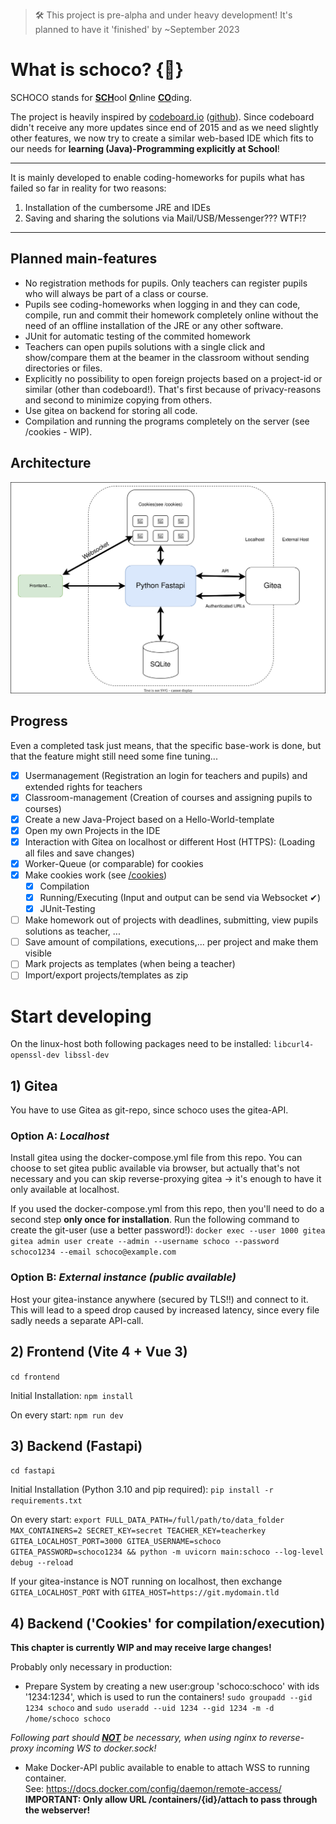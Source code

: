 > 🛠️️ This project is pre-alpha and under heavy development! It's planned to have it 'finished' by ~September 2023


# What is schoco? {🍫}

SCHOCO stands for <ins>**SCH**</ins>ool <ins>**O**</ins>nline <ins>**CO**</ins>ding.

The project is heavily inspired by [codeboard.io](https://codeboard.io) ([github](https://github.com/codeboardio)). Since codeboard didn't receive any more updates since end of 2015 and as we need slightly other features, we now try to create a similar web-based IDE which fits to our needs for **learning (Java)-Programming explicitly at School**! 

---
It is mainly developed to enable coding-homeworks for pupils what has failed so far in reality for two reasons:
 1. Installation of the cumbersome JRE and IDEs
 2. Saving and sharing the solutions via Mail/USB/Messenger??? WTF!?
---

## Planned main-features
- No registration methods for pupils. Only teachers can register pupils who will always be part of a class or course.
- Pupils see coding-homeworks when logging in and they can code, compile, run and commit their homework completely online without the need of an offline installation of the JRE or any other software.
- JUnit for automatic testing of the commited homework
- Teachers can open pupils solutions with a single click and show/compare them at the beamer in the classroom without sending directories or files.
- Explicitly no possibility to open foreign projects based on a project-id or similar (other than codeboard!). That's first because of privacy-reasons and second to minimize copying from others.
- Use gitea on backend for storing all code.
- Compilation and running the programs completely on the server (see /cookies - WIP).

## Architecture
<img src="./schoco_architecture.svg">


## Progress
Even a completed task just means, that the specific base-work is done, but that the feature might still need some fine tuning...
- [x] Usermanagement (Registration an login for teachers and pupils) and extended rights for teachers 
- [x] Classroom-management (Creation of courses and assigning pupils to courses)
- [x] Create a new Java-Project based on a Hello-World-template
- [x] Open my own Projects in the IDE
- [x] Interaction with Gitea on localhost or different Host (HTTPS): (Loading all files and save changes)
- [x] Worker-Queue (or comparable) for cookies
- [x] Make cookies work (see [/cookies](/cookies))
    - [x] Compilation
    - [x] Running/Executing (Input and output can be send via Websocket ✔)
    - [x] JUnit-Testing
- [ ] Make homework out of projects with deadlines, submitting, view pupils solutions as teacher, ...
- [ ] Save amount of compilations, executions,... per project and make them visible
- [ ] Mark projects as templates (when being a teacher)
- [ ] Import/export projects/templates as zip

# Start developing

On the linux-host both following packages need to be installed: `libcurl4-openssl-dev libssl-dev`

## 1) Gitea
You have to use Gitea as git-repo, since schoco uses the gitea-API.

### Option A: *Localhost*
Install gitea using the docker-compose.yml file from this repo. You can choose to set gitea public available via browser, but actually that's not necessary and you can skip reverse-proxying gitea -> it's enough to have it only available at localhost.

If you used the docker-compose.yml from this repo, then you'll need to do a second step **only once for installation**. Run the following command to create the git-user (use a better password!):
`docker exec --user 1000 gitea gitea admin user create --admin --username schoco --password schoco1234 --email schoco@example.com`

### Option B: *External instance (public available)*

Host your gitea-instance anywhere (secured by TLS!!) and connect to it. This will lead to a speed drop caused by increased latency, since every file sadly needs a separate API-call.

## 2) Frontend (Vite 4 + Vue 3)
`cd frontend` 

Initial Installation: `npm install`

On every start: `npm run dev`

## 3) Backend (Fastapi)

`cd fastapi`

Initial Installation (Python 3.10 and pip required): `pip install -r requirements.txt`

On every start: `export FULL_DATA_PATH=/full/path/to/data_folder MAX_CONTAINERS=2 SECRET_KEY=secret TEACHER_KEY=teacherkey GITEA_LOCALHOST_PORT=3000 GITEA_USERNAME=schoco GITEA_PASSWORD=schoco1234 && python -m uvicorn main:schoco --log-level debug --reload`

If your gitea-instance is NOT running on localhost, then exchange `GITEA_LOCALHOST_PORT` with `GITEA_HOST=https://git.mydomain.tld`

## 4) Backend ('Cookies' for compilation/execution)
**This chapter is currently WIP and may receive large changes!**

Probably only necessary in production:  
- Prepare System by creating a new user:group 'schoco:schoco' with ids '1234:1234', which is used to run the containers! `sudo groupadd --gid 1234 schoco` and  `sudo useradd --uid 1234 --gid 1234 -m -d /home/schoco schoco`


*Following part should <ins>**NOT**</ins> be necessary, when using nginx to reverse-proxy incoming WS to docker.sock!*
- Make Docker-API public available to enable to attach WSS to running container.  
See: https://docs.docker.com/config/daemon/remote-access/  
**IMPORTANT: Only allow URL /containers/{id}/attach to pass through the webserver!**